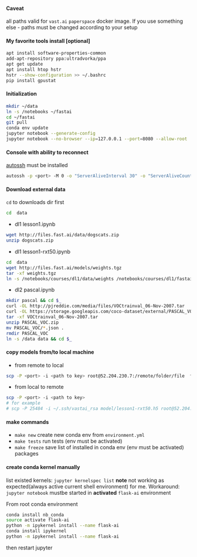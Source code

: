 #### Caveat
all paths valid for `vast.ai` `paperspace` docker image. If you use something else - paths must be changed according to your setup

#### My favorite tools install [optional]

```bash
apt install software-properties-common
add-apt-repository ppa:ultradvorka/ppa
apt get update
apt install htop hstr
hstr --show-configuration >> ~/.bashrc
pip install gpustat
```
#### Initialization

```bash
mkdir ~/data
ln -s /notebooks ~/fastai
cd ~/fastai
git pull
conda env update
jupyter notebook --generate-config
jupyter notebook --no-browser --ip=127.0.0.1 --port=8080 --allow-root
```

#### Console with ability to reconnect
[autossh](https://www.everythingcli.org/ssh-tunnelling-for-fun-and-profit-autossh/) must be installed
```bash
autossh -p <port> -M 0 -o "ServerAliveInterval 30" -o "ServerAliveCountMax 3" -L 8080:localhost:8080 root@<ip>
```

#### Download external data
`cd` to downloads dir first
```bash
cd  data
```
* dl1 lesson1.ipynb
```bash
wget http://files.fast.ai/data/dogscats.zip
unzip dogscats.zip
```
* dl1 lesson1-rxt50.ipynb
```bash
cd  data
wget http://files.fast.ai/models/weights.tgz
tar -xf weights.tgz
ln -s /notebooks/courses/dl1/data/weights /notebooks/courses/dl1/fastai/weights
```
* dl2 pascal.ipynb
```bash
mkdir pascal && cd $_
curl -OL http://pjreddie.com/media/files/VOCtrainval_06-Nov-2007.tar
curl -OL https://storage.googleapis.com/coco-dataset/external/PASCAL_VOC.zip
tar -xf VOCtrainval_06-Nov-2007.tar
unzip PASCAL_VOC.zip
mv PASCAL_VOC/*.json .
rmdir PASCAL_VOC
ln -s /data data && cd $_
```

#### copy models from/to local machine

* from remote to local
```bash
scp -P <port> -i <path to key> root@52.204.230.7:/remote/folder/file  file
```
* from local to remote
```bash
scp -P <port> -i <path to key>
# for example
# scp -P 25484 -i ~/.ssh/vastai_rsa model/lesson1-rxt50.h5 root@52.204.230.7:/root/demo/model/lesson1-rxt50.h5
```

#### make commands
* `make new` create new conda env from `environment.yml`
* `make tests` run tests (env must be activated)
* `make freeze` save list of installed in conda env (env must be activated) packages


#### create conda kernel manually
list existed kernels: `jupyter kernelspec list`
**note** not working as expected(always active current shell environment) for me. Workaround: `jupyter notebook` mustbe started in **activated** `flask-ai` environment

From root conda environment
```bash
conda install nb_conda
source activate flask-ai
python -m ipykernel install --name flask-ai
conda install ipykernel
python -m ipykernel install --name flask-ai
```
then restart jupyter  
